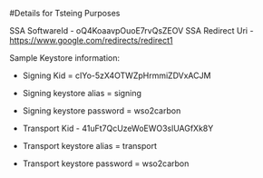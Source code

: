 #Details for Tsteing Purposes

SSA SoftwareId - oQ4KoaavpOuoE7rvQsZEOV
SSA Redirect Uri - https://www.google.com/redirects/redirect1


Sample Keystore information:
- Signing Kid = cIYo-5zX4OTWZpHrmmiZDVxACJM

- Signing keystore alias = signing

- Signing keystore password = wso2carbon

- Transport Kid - 41uFt7QcUzeWoEWO3slUAGfXk8Y

- Transport keystore alias = transport

- Transport keystore password = wso2carbon

